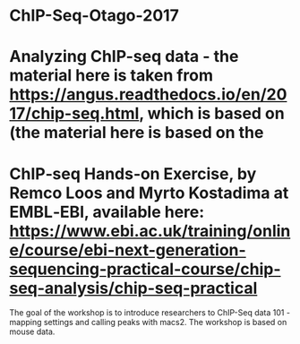 # ChIP-Seq-Otago-2017

# Analyzing ChIP-seq data - the material here is taken from https://angus.readthedocs.io/en/2017/chip-seq.html, which is based on (the material here is based on the 
# ChIP‐seq Hands‐on Exercise, by Remco Loos and Myrto Kostadima at EMBL‐EBI, available here: https://www.ebi.ac.uk/training/online/course/ebi-next-generation-sequencing-practical-course/chip-seq-analysis/chip-seq-practical

The goal of the workshop is to introduce researchers to ChIP-Seq data 101 - mapping settings and calling peaks with macs2. The workshop is based on mouse data.

